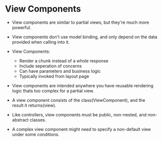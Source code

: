 # View Components

* View components are similar to partial views, but they're much more powerful.

* View components don't use model binding, and only depend on the data provided when calling into it. 

* View Components:
    * Render a chunk instead of a whole response
    * Include seperation of concerns
    * Can have parameters and business logic
    * Typically invoked from layout page

* View components are intended anywhere you have reusable rendering logic thats too complex for a partial view.

* A view component consists of the class(ViewComponent), and the result it returns(view).

* Like controllers, view components must be public, non-nested, and non-abstract classes. 

* A complex view component might need to specify a non-default view under some conditions.
